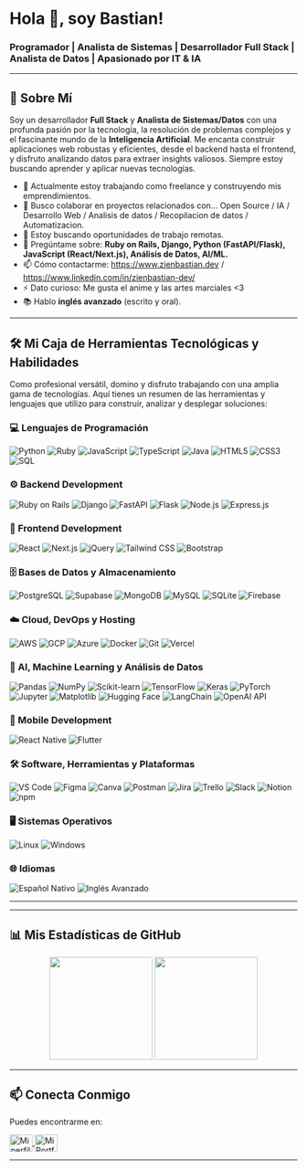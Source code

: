 
# Hola 👋, soy Bastian!

### Programador | Analista de Sistemas | Desarrollador Full Stack | Analista de Datos | Apasionado por IT & IA

<!-- Opcional: Puedes añadir una imagen o GIF aquí si lo deseas -->
<!-- <p align="center">
  <img src="URL_DE_TU_IMAGEN_O_GIF" width="400">
</p> -->

---

## 🌱 Sobre Mí

Soy un desarrollador **Full Stack** y **Analista de Sistemas/Datos** con una profunda pasión por la tecnología, la resolución de problemas complejos y el fascinante mundo de la **Inteligencia Artificial**. Me encanta construir aplicaciones web robustas y eficientes, desde el backend hasta el frontend, y disfruto analizando datos para extraer insights valiosos. Siempre estoy buscando aprender y aplicar nuevas tecnologías.

*   🔭 Actualmente estoy trabajando como freelance y construyendo mis emprendimientos.
*   👯 Busco colaborar en proyectos relacionados con... Open Source / IA / Desarrollo Web / Analisis de datos / Recopilacion de datos / Automatizacion.
*   🤔 Estoy buscando oportunidades de trabajo remotas.  
*   💬 Pregúntame sobre: **Ruby on Rails, Django, Python (FastAPI/Flask), JavaScript (React/Next.js), Análisis de Datos, AI/ML.**
*   📫 Cómo contactarme: https://www.zienbastian.dev / https://www.linkedin.com/in/zienbastian-dev/
*   ⚡ Dato curioso: Me gusta el anime y las artes marciales <3
*   📚 Hablo **inglés avanzado** (escrito y oral).

---


## 🛠️ Mi Caja de Herramientas Tecnológicas y Habilidades

Como profesional versátil, domino y disfruto trabajando con una amplia gama de tecnologías. Aquí tienes un resumen de las herramientas y lenguajes que utilizo para construir, analizar y desplegar soluciones:


### 💻 Lenguajes de Programación

<p>
  <img src="https://img.shields.io/badge/Python-3776AB?style=for-the-badge&logo=python&logoColor=white" alt="Python"/>
  <img src="https://img.shields.io/badge/Ruby-CC342D?style=for-the-badge&logo=ruby&logoColor=white" alt="Ruby"/>
  <img src="https://img.shields.io/badge/JavaScript-F7DF1E?style=for-the-badge&logo=javascript&logoColor=black" alt="JavaScript"/>
  <img src="https://img.shields.io/badge/TypeScript-3178C6?style=for-the-badge&logo=typescript&logoColor=white" alt="TypeScript"/>
  <img src="https://img.shields.io/badge/Java-ED8B00?style=for-the-badge&logo=openjdk&logoColor=white" alt="Java"/>
  <img src="https://img.shields.io/badge/HTML5-E34F26?style=for-the-badge&logo=html5&logoColor=white" alt="HTML5"/>
  <img src="https://img.shields.io/badge/CSS3-1572B6?style=for-the-badge&logo=css3&logoColor=white" alt="CSS3"/>
  <img src="https://img.shields.io/badge/SQL-4479A1?style=for-the-badge&logo=postgresql&logoColor=white" alt="SQL"/>
</p>

### ⚙️ Backend Development

<p>
  <img src="https://img.shields.io/badge/Ruby_on_Rails-CC0000?style=for-the-badge&logo=ruby-on-rails&logoColor=white" alt="Ruby on Rails"/>
  <img src="https://img.shields.io/badge/Django-092E20?style=for-the-badge&logo=django&logoColor=white" alt="Django"/>
  <img src="https://img.shields.io/badge/FastAPI-009688?style=for-the-badge&logo=fastapi&logoColor=white" alt="FastAPI"/>
  <img src="https://img.shields.io/badge/Flask-000000?style=for-the-badge&logo=flask&logoColor=white" alt="Flask"/>
  <img src="https://img.shields.io/badge/Node.js-339933?style=for-the-badge&logo=nodedotjs&logoColor=white" alt="Node.js"/>
  <img src="https://img.shields.io/badge/Express.js-000000?style=for-the-badge&logo=express&logoColor=white" alt="Express.js"/>
</p>

### 🎨 Frontend Development

<p>
  <img src="https://img.shields.io/badge/React-61DAFB?style=for-the-badge&logo=react&logoColor=black" alt="React"/>
  <img src="https://img.shields.io/badge/Next.js-000000?style=for-the-badge&logo=nextdotjs&logoColor=white" alt="Next.js"/>
  <img src="https://img.shields.io/badge/jQuery-0769AD?style=for-the-badge&logo=jquery&logoColor=white" alt="jQuery"/>
  <img src="https://img.shields.io/badge/Tailwind_CSS-06B6D4?style=for-the-badge&logo=tailwindcss&logoColor=white" alt="Tailwind CSS"/>
  <img src="https://img.shields.io/badge/Bootstrap-7952B3?style=for-the-badge&logo=bootstrap&logoColor=white" alt="Bootstrap"/>
</p>

### 🗄️ Bases de Datos y Almacenamiento

<p>
  <img src="https://img.shields.io/badge/PostgreSQL-4169E1?style=for-the-badge&logo=postgresql&logoColor=white" alt="PostgreSQL"/>
  <img src="https://img.shields.io/badge/Supabase-3FCF8E?style=for-the-badge&logo=supabase&logoColor=white" alt="Supabase"/>
  <img src="https://img.shields.io/badge/MongoDB-47A248?style=for-the-badge&logo=mongodb&logoColor=white" alt="MongoDB"/>
  <img src="https://img.shields.io/badge/MySQL-4479A1?style=for-the-badge&logo=mysql&logoColor=white" alt="MySQL"/>
  <img src="https://img.shields.io/badge/SQLite-003B57?style=for-the-badge&logo=sqlite&logoColor=white" alt="SQLite"/>
  <img src="https://img.shields.io/badge/Firebase-FFCA28?style=for-the-badge&logo=firebase&logoColor=black" alt="Firebase"/>
  <!-- Otros posibles: Oracle, SQL Server, Cassandra, Neo4j, Elasticsearch -->
  <!-- <img src="https://img.shields.io/badge/Elasticsearch-005571?style=for-the-badge&logo=elasticsearch&logoColor=white" alt="Elasticsearch"/> -->
</p>

### ☁️ Cloud, DevOps y Hosting

<p>
  <img src="https://img.shields.io/badge/Amazon_AWS-232F3E?style=for-the-badge&logo=amazon-aws&logoColor=white" alt="AWS"/>
  <img src="https://img.shields.io/badge/Google_Cloud-4285F4?style=for-the-badge&logo=google-cloud&logoColor=white" alt="GCP"/>
  <img src="https://img.shields.io/badge/Microsoft_Azure-0078D4?style=for-the-badge&logo=microsoft-azure&logoColor=white" alt="Azure"/>
  <img src="https://img.shields.io/badge/Docker-2496ED?style=for-the-badge&logo=docker&logoColor=white" alt="Docker"/>
  <img src="https://img.shields.io/badge/Git-F05032?style=for-the-badge&logo=git&logoColor=white" alt="Git"/>
  <img src="https://img.shields.io/badge/Vercel-000000?style=for-the-badge&logo=vercel&logoColor=white" alt="Vercel"/>
</p>

### 🧠 AI, Machine Learning y Análisis de Datos

<p>
  <img src="https://img.shields.io/badge/Pandas-150458?style=for-the-badge&logo=pandas&logoColor=white" alt="Pandas"/>
  <img src="https://img.shields.io/badge/NumPy-013243?style=for-the-badge&logo=numpy&logoColor=white" alt="NumPy"/>
  <img src="https://img.shields.io/badge/scikit_learn-F7931E?style=for-the-badge&logo=scikit-learn&logoColor=white" alt="Scikit-learn"/>
  <img src="https://img.shields.io/badge/TensorFlow-FF6F00?style=for-the-badge&logo=tensorflow&logoColor=white" alt="TensorFlow"/>
  <img src="https://img.shields.io/badge/Keras-D00000?style=for-the-badge&logo=keras&logoColor=white" alt="Keras"/>
  <img src="https://img.shields.io/badge/PyTorch-EE4C2C?style=for-the-badge&logo=pytorch&logoColor=white" alt="PyTorch"/>
  <img src="https://img.shields.io/badge/Jupyter-F37626?style=for-the-badge&logo=jupyter&logoColor=white" alt="Jupyter"/>
  <img src="https://img.shields.io/badge/Matplotlib-11557c?style=for-the-badge&logo=matplotlib&logoColor=white" alt="Matplotlib"/>
  <img src="https://img.shields.io/badge/Hugging_Face-FFD21E?style=for-the-badge&logo=huggingface&logoColor=black" alt="Hugging Face"/>
  <img src="https://img.shields.io/badge/LangChain-A36E2A?style=for-the-badge&logo=langchain&logoColor=white" alt="LangChain"/>
  <img src="https://img.shields.io/badge/OpenAI-412991?style=for-the-badge&logo=openai&logoColor=white" alt="OpenAI API"/>
</p>

### 📱 Mobile Development

<p>
  <img src="https://img.shields.io/badge/React_Native-61DAFB?style=for-the-badge&logo=react&logoColor=black" alt="React Native"/>
  <img src="https://img.shields.io/badge/Flutter-02569B?style=for-the-badge&logo=flutter&logoColor=white" alt="Flutter"/>
</p>

### 🛠️ Software, Herramientas y Plataformas

<p>
  <img src="https://img.shields.io/badge/Visual_Studio_Code-007ACC?style=for-the-badge&logo=visual-studio-code&logoColor=white" alt="VS Code"/>
  <img src="https://img.shields.io/badge/Figma-F24E1E?style=for-the-badge&logo=figma&logoColor=white" alt="Figma"/>
  <img src="https://img.shields.io/badge/Canva-00C4CC?style=for-the-badge&logo=canva&logoColor=white" alt="Canva"/>
  <img src="https://img.shields.io/badge/Postman-FF6C37?style=for-the-badge&logo=postman&logoColor=white" alt="Postman"/>
  <img src="https://img.shields.io/badge/Jira-0052CC?style=for-the-badge&logo=jira&logoColor=white" alt="Jira"/>
  <img src="https://img.shields.io/badge/Trello-0079BF?style=for-the-badge&logo=trello&logoColor=white" alt="Trello"/>
  <img src="https://img.shields.io/badge/Slack-4A154B?style=for-the-badge&logo=slack&logoColor=white" alt="Slack"/>
  <img src="https://img.shields.io/badge/Notion-000000?style=for-the-badge&logo=notion&logoColor=white" alt="Notion"/>
  <img src="https://img.shields.io/badge/npm-CB3837?style=for-the-badge&logo=npm&logoColor=white" alt="npm"/>
</p>

### 🖥️ Sistemas Operativos

<p>
  <img src="https://img.shields.io/badge/Linux-FCC624?style=for-the-badge&logo=linux&logoColor=black" alt="Linux"/>
  <img src="https://img.shields.io/badge/Windows-0078D4?style=for-the-badge&logo=windows&logoColor=white" alt="Windows"/>
</p>

### 🌐 Idiomas

<p>
  <img src="https://img.shields.io/badge/Español-Nativo-blue?style=flat-square" alt="Español Nativo"/>
  <img src="https://img.shields.io/badge/Inglés-Avanzado%20(C1/C2)-green?style=flat-square" alt="Inglés Avanzado"/>
</p>

---

---

## 📊 Mis Estadísticas de GitHub

<p align="center">
  <img height="180em" src="https://github-readme-stats.vercel.app/api?username=zienbastian33&show_icons=true&theme=radical&include_all_commits=true&count_private=true"/>
  <img height="180em" src="https://github-readme-stats.vercel.app/api/top-langs/?username=zienbastian33&layout=compact&langs_count=8&theme=radical"/>
  <!-- Puedes probar otros temas para las stats: default, dark, radical, merko, gruvbox, tokyonight, onedark, cobalt, synthwave, highcontrast, dracula -->
</p>

---

## 📫 Conecta Conmigo

Puedes encontrarme en:

<p align="left">
  <a href="https://www.linkedin.com/in/zienbastian-dev/" target="_blank">
    <img align="center" src="https://raw.githubusercontent.com/rahuldkjain/github-profile-readme-generator/master/src/images/icons/Social/linked-in-alt.svg" alt="Mi perfil de LinkedIn" height="30" width="40" />
  </a>
  <a href="zienbastian.dev" target="_blank">
    <img align="center" src="https://raw.githubusercontent.com/rahuldkjain/github-profile-readme-generator/master/src/images/icons/Social/rss.svg" alt="Mi Portfolio/Web" height="30" width="40" />
  </a>
  <!-- Añade otros enlaces si quieres (Twitter, etc.) -->
  <!-- Ejemplo Twitter:
  <a href="https://twitter.com/zienbastian33" target="_blank">
    <img align="center" src="https://raw.githubusercontent.com/rahuldkjain/github-profile-readme-generator/master/src/images/icons/Social/twitter.svg" alt="Mi perfil de Twitter" height="30" width="40" />
  </a>
  -->
</p>

---

<!-- Opcional: Contador de Visitas -->
<!-- <p align="center">
  <img src="https://komarev.com/ghpvc/?username=zienbastian33&label=Profile%20views&color=brightgreen&style=flat" alt="contador de visitas" />
</p> -->




<!---
Zienbastian33/Zienbastian33 is a ✨ special ✨ repository because its `README.md` (this file) appears on your GitHub profile.
You can click the Preview link to take a look at your changes.
--->



